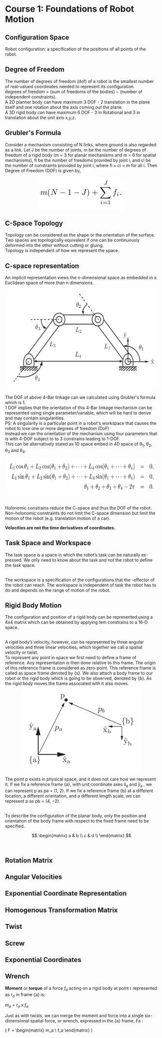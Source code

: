 # Course 1: Foundations of Robot Motion

## Configuration Space

Robot configuration: a specification of the positions of all points of the robot.

## Degree of Freedom

The number of degrees of freedom (dof) of a robot is the smallest number of real-valued coordinates needed to represent its configuration.
<br>
degrees of freedom = (sum of freedoms of the bodies) − (number of independent constraints).
<br>
A 2D planner body can have maximum 3 DOF - 2 translation in the plane itself and one rotation about the axis coming out the plane.
<br>
A 3D rigid body can have maximum 6 DOF - 3 in Rotational and 3 in translation about the unit axis x,y,z.


## Grubler's Formula

Consider a mechanism consisting of N links, where ground
is also regarded as a link. Let J be the number of joints, m be the number of
degrees of freedom of a rigid body (m = 3 for planar mechanisms and m = 6 for
spatial mechanisms), fi be the number of freedoms provided by joint i, and ci be
the number of constraints provided by joint i, where fi + ci = m for all i. Then Degree of Freedom (DOF) is given by, 
<p align="center">
	<img src="Images/grubler.png" width="282" height="106"/>
</p>

## C-Space Topology

Topology can be considered as the shape or the orientation of the surface.
<br>
Two spaces are topologically equivalent if one can be continuously deformed into the other without cutting or gluing.
<br>
Topology is independent of how we represent the space.

## C-space representation

An implicit representation views the n-dimensional space as embedded in a Euclidean space of more than n dimensions.

<p align="center">
	<img src="Images/fourbarlinkage.png" width="586" height="328"/>
</p>

The DOF of above 4-Bar linkage can we calculated using Grubler's formula which is 1.<br>
1 DOF implies that the orientation of this 4-Bar linkage mechanism can be represented using single parameter/variable, which will be hard to derive and may contain singularities.
<br>
PS: A singularity is a particular point in a robot's workspace that causes the robot to lose one or more degrees of freedom (DoF)
<br>
Instead we can the orientation of the mechanism using four parameters that is with 4-DOF subject to to 3 constrains leading to 1-DOF.
<br>
This can be alternatively stated as 1D space embed in 4D space of θ<sub>1</sub>, θ<sub>2</sub>, θ<sub>3</sub> and θ<sub>4</sub>.

<p align="center">
	<img src="Images/eqn.png" width="643" height="120"/>
</p>


<br>
Holonomic constrains reduce the C-space and thus the DOF of the robot.
<br>
Non-holonomic constraints do not limit the C-space dimension but limit the motion of the robot (e.g. translation motion of a car).

<br>

**Velocities are not the time derivatives of coordinates.**

## Task Space and Workspace

The task space is a space in which the robot’s task can be naturally ex-
pressed. We only need to know about the task and not the robot to define the task space.

<br>
The workspace is a specification of the configurations that the -effector of the robot can reach. The workspace is independent of task the robot has to do and depends on the range of motion of the robot.


## Rigid Body Motion

The configuration and position of a rigid body can be represented using a 4x4 matrix which can be obtained by applying tem constrains to a 16-D space.

<br>
A rigid body’s velocity, however, can be represented by three angular
velocities and three linear velocities, which together we call a spatial velocity or twist.

<br>
To represent any point in space we first need to define a frame of reference. Any representation is then done relative to this frame. The origin of this reference frame is considered as zero-point.
This reference frame is called as space frame denoted by {s}.
We also attach a body frame to our robot or the rigid body which is going to be observed, denoted by {b}.
 As the rigid body moves the frame associated with it also moves.

<br>

 <p align="center">
	<img src="Images/refframe.png" width="394" height="266"/>
</p>

The point p exists in physical space, and it does not care how we represent it. If we fix a reference frame {a}, with unit coordinate axes x̂<sub>a</sub> and ŷ<sub>a</sub> , we can represent p as pa = (1, 2). If we fix a reference frame {b} at a different location, a different orientation, and a different length scale, we can represent p as pb = (4, −2).

<br>
To describe the configuration of the planar body, only the position and
orientation of the body frame with respect to the fixed frame need to be specified.

<br>

$$
\begin{matrix}
    a & b \\
    c & d \\
\end{matrix}
$$

<br>






## Rotation Matrix

## Angular Velocities

## Exponential Coordinate Representation

## Homogenous Transformation Matrix

## Twist

## Screw

## Exponential Coordinates

## Wrench

**Moment** or **torque** of a force *f<sub>a</sub>* acting on a rigid body at point r represented as *r<sub>a</sub>* in frame {a} is:

<p align="center">

<i>m<sub>a</sub></i> = <i>r<sub>a</sub></i> x <i>f<sub>a</sub></i>

</P>

Just as with twists, we can merge the moment and force into a single six- dimensional spatial force, or wrench, expressed in the {a} frame, Fa :


\( F = \begin{matrix} m_a \\ f_a \end{matrix} \)